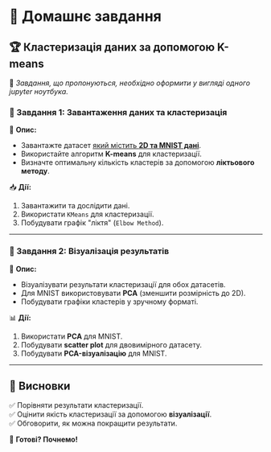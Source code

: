 # 📌 Домашнє завдання  
## 🏆 Кластеризація даних за допомогою K-means  

🔴 *Завдання, що пропонуються, необхідно оформити у вигляді одного jupyter ноутбука.*

### 📂 Завдання 1: Завантаження даних та кластеризація  
📌 **Опис:**   
- Завантажте датасет [який містить **2D та MNIST дані**]((https://drive.google.com/file/d/1Zvz20Iqeia1eEtFbGa3NcIrt_SNSimP6/view){:target="_blank"}).  
- Використайте алгоритм **K-means** для кластеризації.  
- Визначте оптимальну кількість кластерів за допомогою **ліктьового методу**.  

📥 **Дії:**  
1. Завантажити та дослідити дані.  
2. Використати `KMeans` для кластеризації.  
3. Побудувати графік "ліктя" (`Elbow Method`).  

---

### 🎨 Завдання 2: Візуалізація результатів  
📌 **Опис:**  
- Візуалізувати результати кластеризації для обох датасетів.  
- Для MNIST використовувати **PCA** (зменшити розмірність до 2D).  
- Побудувати графіки кластерів у зручному форматі.  

📊 **Дії:**  
1. Використати **PCA** для MNIST.  
2. Побудувати **scatter plot** для двовимірного датасету.  
3. Побудувати **PCA-візуалізацію** для MNIST.  

---

## 🎯 Висновки  
✅ Порівняти результати кластеризації.  
✅ Оцінити якість кластеризації за допомогою **візуалізації**.  
✅ Обговорити, як можна покращити результати.  

🚀 **Готові? Почнемо!**